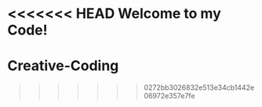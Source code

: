 <<<<<<< HEAD
Welcome to my Code!
=======
# Creative-Coding
>>>>>>> 0272bb3026832e513e34cb1442e06972e357e7fe
